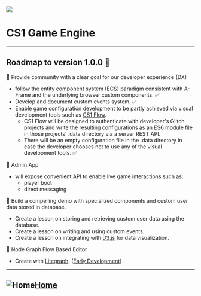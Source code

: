 <img src="https://cdn.glitch.com/a66c3f5c-9aba-45c0-952e-ccc59d8b0df3%2FCS1_logo_256.png?v=1564891474191">

# CS1 Game Engine
____

## Roadmap to version 1.0.0 👣

🍎 Provide community with a clear goal for our developer experience (DX)
  - follow the entity component system (<a href="https://en.wikipedia.org/wiki/Entity_component_system" rel="noreferer">ECS</a>) paradigm consistent with A-Frame and the underlying browser custom components. ✅
  - Develop and document custom events system. ✅
  - Enable game configuration development to be partly achieved via visual development tools such as <a href="https://cs1-flow.glitch.me" rel="noreferer">CS1 Flow</a>.
    - CS1 Flow will be designed to authenticate with developer's Glitch projects and write the resulting configurations as an ES6 module file in those projects' .data directory via a server REST API.
    - There will be an empty configuration file in the .data directory in case the developer chooses not to use any of the visual development tools.  ✅
   
🍎 Admin App
  - will expose convenient API to enable live game interactions such as:
    - player boot
    - direct messaging
    
🍎 Build a compelling demo with specialized components and custom user data stored in database.
  - Create a lesson on storing and retrieving custom user data using the database.
  - Create a lesson on writing and using custom events.
  - Create a lesson on integrating with [D3.js](https://d3js.org/) for data visualization.

🍎 Node Graph Flow Based Editor
- Create with [Litegraph](https://github.com/jagenjo/litegraph.js). (<a href="https://glitch.com/edit/#!/cs1-flow?path=README.md:1:0" noopener noreferer>Early Development</a>)
  
____

## ![Home](https://cdn.glitch.com/162b879e-fd42-40d9-8519-671d783b8c70%2FHome.png?v=1575814724026)[Home](../README.md)
